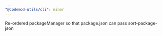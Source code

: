 ```yaml
---
"@codemod-utils/cli": minor
---
```


Re-ordered packageManager so that package.json can pass sort-package-json
